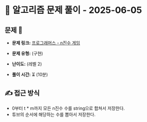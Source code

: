 # 📝 알고리즘 문제 풀이 - 2025-06-05

## 문제 📖

- **문제 링크:** [프로그래머스 - n진수 게임](https://school.programmers.co.kr/learn/courses/30/lessons/17687)

- **문제 유형:** (구현)

- **난이도:** (레벨 2)

- **풀이 시간:** ⏳ (10분)

## ✍ 접근 방식

- 0부터 t * m까지 모든 n진수 수를 string으로 합쳐서 저장한다.
- 튜브의 순서에 해당하는 수를 뽑아서 저장한다.
